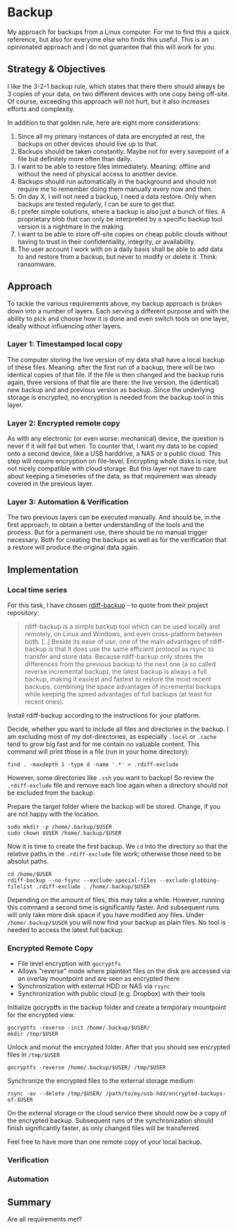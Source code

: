 # Backup
My approach for backups from a Linux computer. For me to find this a quick reference, but also for everyone else who finds this useful. This is an opinionated approach and I do not guarantee that this will work for you.

## Strategy & Objectives
I like the 3-2-1 backup rule, which states that there there should always be 3 copies of your data, on two different devices with one copy being off-site. Of course, exceeding this approach will not hurt, but it also increases efforts and complexity.

In addition to that golden rule, here are eight more considerations:
1. Since all my primary instances of data are encrypted at rest, the backups on other devices should live up to that.
2. Backups should be taken constantly. Maybe not for every savepoint of a file but definitely more often than daily.
3. I want to be able to restore files immediately. Meaning: offline and without the need of physical access to another device.
4. Backups should run automatically in the background and should not require me to remember doing them manually every now and then.
5. On day X, I will not need a backup, I need a data restore. Only when backups are tested regularly, I can be sure to get that.
6. I prefer simple solutions, where a backup is also just a bunch of files. A proprietary blob that can only be interpreted by a specific backup tool version is a nightmare in the making.
7. I want to be able to store off-site copies on cheap public clouds without having to trust in their confidentiality, integrity, or availability.
8. The user account I work with on a daily basis shall be able to add data to and restore from a backup, but never to modify or delete it. Think: ransomware.

## Approach
To tackle the various requirements above, my backup approach is broken down into a number of layers. Each serving a different purpose and with the ability to pick and choose how it is done and even switch tools on one layer, ideally without influencing other layers.

### Layer 1: Timestamped local copy
The computer storing the live version of my data shall have a local backup of these files. Meaning: after the first run of a backup, there will be two identical copies of that file. If the file is then changed and the backup runs again, three versions of that file are there: the live version, the (identical) new backup and and previous version as backup. Since the underlying storage is encrypted, no encryption is needed from the backup tool in this layer.

### Layer 2: Encrypted remote copy
As with any electronic (or even worse: mechanical) device, the question is never if it will fail but when. To counter that, I want my data to be copied onto a second device, like a USB harddrive, a NAS or a public cloud. This step will require encryption on file-level. Encrypting whole disks is nice, but not nicely compatible with cloud storage. But this layer not have to care about keeping a timeseries of the data, as that requirement was already covered in the previous layer.

### Layer 3: Automation & Verification
The two previous layers can be executed manually. And should be, in the first approach, to obtain a better understanding of the tools and the process. But for a permanent use, there should be no manual trigger necessary. Both for creating the backups as well as for the verification that a restore will produce the original data again.

## Implementation

### Local time series
For this task, I have chosen [rdiff-backup](https://github.com/rdiff-backup/rdiff-backup) - to quote from their project repository:

> rdiff-backup is a simple backup tool which can be used locally and remotely, on Linux and Windows, and even cross-platform between both. [..] Beside its ease of use, one of the main advantages of rdiff-backup is that it does use the same efficient protocol as rsync to transfer and store data. Because rdiff-backup only stores the differences from the previous backup to the next one (a so called reverse incremental backup), the latest backup is always a full backup, making it easiest and fastest to restore the most recent backups, combining the space advantages of incremental backups while keeping the speed advantages of full backups (at least for recent ones).

Install rdiff-backup according to the instructions for your platform.

Decide, whether you want to include all files and directories in the backup. I am excluding most of my dot-directories, as especially `.local` or `.cache` tend to grow big fast and for me contain no valuable content. This command will print those in a file (run in your home directory):

```
find . -maxdepth 1 -type d -name '.*' > .rdiff-exclude 
```

However, some directories like `.ssh` you want to backup! So review the `.rdiff-exclude` file and remove each line again when a directory should not be excluded from the backup.

Prepare the target folder where the backup will be stored. Change, if you are not happy with the location.
```
sudo mkdir -p /home/.backup/$USER
sudo chown $USER /home/.backup/$USER
```

Now it is time to create the first backup. We `cd` into the directory so that the relative paths in the `.rdiff-exclude` file work; otherwise those need to be absolut paths.
```
cd /home/$USER
rdiff-backup --no-fsync --exclude-special-files --exclude-globbing-filelist .rdiff-exclude . /home/.backup/$USER
```

Depending on the amount of files, this may take a while. However, running this command a second time is significantly faster. And subsequent runs will only take more disk space if you have modified any files. Under `/home/.backup/$USER` you will now find your backup as plain files. No tool is needed to access the latest full backup.

### Encrypted Remote Copy
* File level encryption with `gocryptfs`
* Allows "reverse" mode where plaintext files on the disk are accessed via an overlay mountpoint and are seen as encrypted there
* Synchronization with external HDD or NAS via `rsync`
* Synchronization with public cloud (e.g. Dropbox) with their tools

Initialize gocryptfs in the backup folder and create a temporary mountpoint for the encrypted view:
```
gocryptfs -reverse -init /home/.backup/$USER/
mkdir /tmp/$USER
```

Unlock and monut the encrypted folder. After that you should see encrypted files in `/tmp/$USER`
```
gocryptfs -reverse /home/.backup/$USER/ /tmp/$USER
```

Synchronize the encrypted files to the external storage medium:
```
rsync -av --delete /tmp/$USER/ /path/to/my/usb-hdd/encrypted-backups-of-$USER
```

On the external storage or the cloud service there should now be a copy of the encrypted backup. Subsequent runs of the synchronization should finish significantly faster, as only changed files will be transferred.

Feel free to have more than one remote copy of your local backup.

### Verification

### Automation

## Summary
Are all requirements met?
